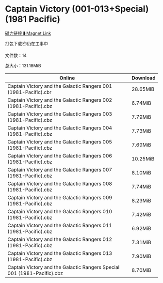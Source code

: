 # Captain Victory (001-013+Special) (1981 Pacific)

[磁力链接⬇Magnet Link](magnet:?xt=urn:btih:a02a31346b8bc91691aac99f91dd7499d640b498&dn=Captain%20Victory%20%28001-013%2BSpecial%29%20%281981%20Pacific%29)

打包下载📦仍在工事中

文件数：14

总大小：131.18MiB

Online | Download
--- | ---
Captain Victory and the Galactic Rangers 001 (1981-Pacific).cbr | 28.65MiB
Captain Victory and the Galactic Rangers 002 (1981-Pacific).cbz | 6.74MiB
Captain Victory and the Galactic Rangers 003 (1981-Pacific).cbz | 7.79MiB
Captain Victory and the Galactic Rangers 004 (1981-Pacific).cbz | 7.73MiB
Captain Victory and the Galactic Rangers 005 (1981-Pacific).cbz | 7.69MiB
Captain Victory and the Galactic Rangers 006 (1981-Pacific).cbz | 10.25MiB
Captain Victory and the Galactic Rangers 007 (1981-Pacific).cbz | 8.10MiB
Captain Victory and the Galactic Rangers 008 (1981-Pacific).cbz | 7.74MiB
Captain Victory and the Galactic Rangers 009 (1981-Pacific).cbz | 8.23MiB
Captain Victory and the Galactic Rangers 010 (1981-Pacific).cbz | 7.42MiB
Captain Victory and the Galactic Rangers 011 (1981-Pacific).cbz | 6.92MiB
Captain Victory and the Galactic Rangers 012 (1981-Pacific).cbz | 7.31MiB
Captain Victory and the Galactic Rangers 013 (1981-Pacific).cbz | 7.90MiB
Captain Victory and the Galactic Rangers Special 001 (1981-Pacific).cbz | 8.70MiB